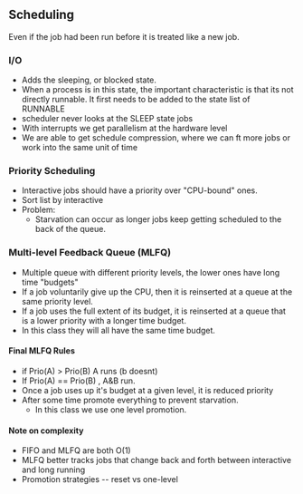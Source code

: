 ## Scheduling 

Even if the job had been run before it is treated like a new job.

### I/O

- Adds the sleeping, or blocked state.
- When a process is in this state, the important characteristic is that its not directly runnable. It first needs to be added to the state list of RUNNABLE
- scheduler never looks at the SLEEP state jobs
- With interrupts we get parallelism at the hardware level
- We are able to get schedule compression, where we can ft more jobs or work into the same unit of time

### Priority Scheduling 
- Interactive jobs should have a priority over "CPU-bound" ones.
- Sort list by interactive
- Problem:
  - Starvation can occur as longer jobs keep getting scheduled to the back of the queue.

### Multi-level Feedback Queue (MLFQ)
 - Multiple queue with different priority levels, the lower ones have long time "budgets"
 - If a job voluntarily give up the CPU, then it is reinserted at a queue at the same priority level.
 - If a job uses the full extent of its budget, it is reinserted at a queue that is a lower priority with a longer time budget.
  - In this class they will all have the same time budget.
#### Final MLFQ Rules
- if Prio(A) > Prio(B) A runs (b doesnt)
- If Prio(A) == Prio(B) , A&B run.
- Once a job uses up it's budget at a given level, it is reduced priority
- After some time promote everything to prevent starvation.
  - In this class we use one level promotion.

#### Note on complexity
- FIFO and MLFQ are both O(1)
- MLFQ better tracks jobs that change back and forth between interactive and long running
- Promotion strategies -- reset vs one-level
